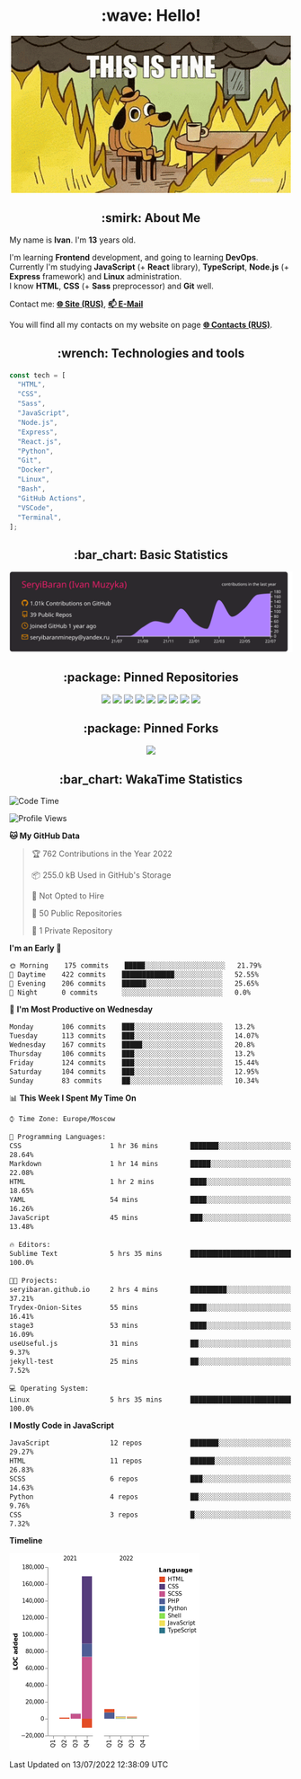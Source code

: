 <h1 align="center">:wave: Hello!</h1>

<p align="center"><img src="images/this-is-fine.gif" /></p>

<h2 align="center">:smirk: About Me</h2>

My name is **Ivan**. I'm **13** years old.

I'm learning **Frontend** development, and going to learning **DevOps**.  
Currently I'm studying **JavaScript** (+ **React** library), **TypeScript**, **Node.js** (+ **Express** framework) and **Linux** administration.  
I know **HTML**, **CSS** (+ **Sass** preprocessor) and **Git** well.

Contact me: [**:globe_with_meridians: Site (RUS)**](https://seryibaran.github.io), [**:mailbox: E-Mail**](mailto:seryibaranminepy@yandex.ru)

You will find all my contacts on my website on page [**:globe_with_meridians: Contacts (RUS)**](https://seryibaran.github.io/contacts).

<h2 align="center">:wrench: Technologies and tools</h2>

```js
const tech = [
  "HTML",
  "CSS",
  "Sass",
  "JavaScript",
  "Node.js",
  "Express",
  "React.js",
  "Python",
  "Git",
  "Docker",
  "Linux",
  "Bash",
  "GitHub Actions",
  "VSCode",
  "Terminal",
];
```

<h2 align="center">:bar_chart: Basic Statistics</h2>

<div align="center">
  <img src="https://raw.githubusercontent.com/SeryiBaran/seryibaran/master/profile-summary-card-output/monokai/0-profile-details.svg" />
</div>

<h2 align="center">:package: Pinned Repositories</h2>

<div align="center">
  <a href="https://github.com/SeryiBaran/seryibaran.github.io"><img src="https://github-readme-stats.vercel.app/api/pin/?username=SeryiBaran&repo=seryibaran.github.io" /></a>
  <a href="https://github.com/SeryiBaran/useUseful.js"><img src="https://github-readme-stats.vercel.app/api/pin/?username=SeryiBaran&repo=useUseful.js" /></a>
  <a href="https://github.com/SeryiBaran/Standard.css"><img src="https://github-readme-stats.vercel.app/api/pin/?username=SeryiBaran&repo=Standard.css" /></a>
  <a href="https://github.com/SeryiBaran/dotfiles"><img src="https://github-readme-stats.vercel.app/api/pin/?username=SeryiBaran&repo=dotfiles" /></a>
  <a href="https://github.com/SeryiBaran/tools"><img src="https://github-readme-stats.vercel.app/api/pin/?username=SeryiBaran&repo=tools" /></a>
  <a href="https://github.com/SeryiBaran/ddtReactCourse"><img src="https://github-readme-stats.vercel.app/api/pin/?username=SeryiBaran&repo=ddtReactCourse" /></a>
  <a href="https://github.com/SeryiBaran/ivan-pylight-shot"><img src="https://github-readme-stats.vercel.app/api/pin/?username=SeryiBaran&repo=ivan-pylight-shot" /></a>
  <a href="https://github.com/SeryiBaran/mock-api"><img src="https://github-readme-stats.vercel.app/api/pin/?username=SeryiBaran&repo=mock-api" /></a>
  <a href="https://github.com/SeryiBaran/learn-web"><img src="https://github-readme-stats.vercel.app/api/pin/?username=SeryiBaran&repo=learn-web" /></a>
</div>

<h2 align="center">:package: Pinned Forks</h2>

<div align="center">
  <a href="https://github.com/Erghel/Answerius"><img src="https://github-readme-stats.vercel.app/api/pin/?username=Erghel&repo=Answerius" /></a>
</div>

<h2 align="center">:bar_chart: WakaTime Statistics</h2>

<!--START_SECTION:waka-->
![Code Time](http://img.shields.io/badge/Code%20Time-0%20secs-blue)

![Profile Views](http://img.shields.io/badge/Profile%20Views-0-blue)

**🐱 My GitHub Data** 

> 🏆 762 Contributions in the Year 2022
 > 
> 📦 255.0 kB Used in GitHub's Storage 
 > 
> 🚫 Not Opted to Hire
 > 
> 📜 50 Public Repositories 
 > 
> 🔑 1 Private Repository 
 > 
**I'm an Early 🐤** 

```text
🌞 Morning    175 commits    █████░░░░░░░░░░░░░░░░░░░░   21.79% 
🌆 Daytime    422 commits    █████████████░░░░░░░░░░░░   52.55% 
🌃 Evening    206 commits    ██████░░░░░░░░░░░░░░░░░░░   25.65% 
🌙 Night      0 commits      ░░░░░░░░░░░░░░░░░░░░░░░░░   0.0%

```
📅 **I'm Most Productive on Wednesday** 

```text
Monday       106 commits    ███░░░░░░░░░░░░░░░░░░░░░░   13.2% 
Tuesday      113 commits    ███░░░░░░░░░░░░░░░░░░░░░░   14.07% 
Wednesday    167 commits    █████░░░░░░░░░░░░░░░░░░░░   20.8% 
Thursday     106 commits    ███░░░░░░░░░░░░░░░░░░░░░░   13.2% 
Friday       124 commits    ███░░░░░░░░░░░░░░░░░░░░░░   15.44% 
Saturday     104 commits    ███░░░░░░░░░░░░░░░░░░░░░░   12.95% 
Sunday       83 commits     ██░░░░░░░░░░░░░░░░░░░░░░░   10.34%

```


📊 **This Week I Spent My Time On** 

```text
⌚︎ Time Zone: Europe/Moscow

💬 Programming Languages: 
CSS                      1 hr 36 mins        ███████░░░░░░░░░░░░░░░░░░   28.64% 
Markdown                 1 hr 14 mins        █████░░░░░░░░░░░░░░░░░░░░   22.08% 
HTML                     1 hr 2 mins         ████░░░░░░░░░░░░░░░░░░░░░   18.65% 
YAML                     54 mins             ████░░░░░░░░░░░░░░░░░░░░░   16.26% 
JavaScript               45 mins             ███░░░░░░░░░░░░░░░░░░░░░░   13.48%

🔥 Editors: 
Sublime Text             5 hrs 35 mins       █████████████████████████   100.0%

🐱‍💻 Projects: 
seryibaran.github.io     2 hrs 4 mins        █████████░░░░░░░░░░░░░░░░   37.21% 
Trydex-Onion-Sites       55 mins             ████░░░░░░░░░░░░░░░░░░░░░   16.41% 
stage3                   53 mins             ████░░░░░░░░░░░░░░░░░░░░░   16.09% 
useUseful.js             31 mins             ██░░░░░░░░░░░░░░░░░░░░░░░   9.37% 
jekyll-test              25 mins             ██░░░░░░░░░░░░░░░░░░░░░░░   7.52%

💻 Operating System: 
Linux                    5 hrs 35 mins       █████████████████████████   100.0%

```

**I Mostly Code in JavaScript** 

```text
JavaScript               12 repos            ███████░░░░░░░░░░░░░░░░░░   29.27% 
HTML                     11 repos            ██████░░░░░░░░░░░░░░░░░░░   26.83% 
SCSS                     6 repos             ███░░░░░░░░░░░░░░░░░░░░░░   14.63% 
Python                   4 repos             ██░░░░░░░░░░░░░░░░░░░░░░░   9.76% 
CSS                      3 repos             █░░░░░░░░░░░░░░░░░░░░░░░░   7.32%

```


**Timeline**

![Chart not found](https://raw.githubusercontent.com/SeryiBaran/SeryiBaran/master/charts/bar_graph.png) 


 Last Updated on 13/07/2022 12:38:09 UTC
<!--END_SECTION:waka-->
